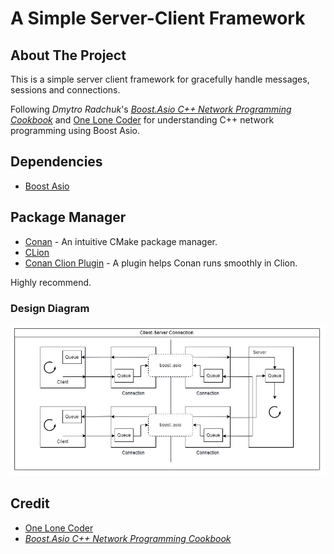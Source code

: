 # A Simple Server-Client Framework

## About The Project

This is a simple server client framework for gracefully handle messages, sessions and connections.

Following *Dmytro Radchuk*'s [*Boost.Asio C++ Network Programming Cookbook*](https://www.amazon.ca/Boost-Asio-Network-Programming-Cookbook-hands/dp/1783986549) and [One Lone Coder](https://www.youtube.com/@javidx9) for understanding C++ network programming using Boost Asio.

## Dependencies

- [Boost Asio](https://think-async.com/Asio/](https://www.boost.org/users/download/)https://www.boost.org/users/download/)

## Package Manager

- [Conan](https://github.com/conan-io/conan) - An intuitive CMake package manager.
- [CLion](https://www.jetbrains.com/clion/)
- [Conan Clion Plugin](https://plugins.jetbrains.com/plugin/11956-conan) - A plugin helps Conan runs smoothly in Clion. 

Highly recommend.

### Design Diagram

![client-server-connection](/diagram/client-server-architecture.jpg)

## Credit

- [One Lone Coder](https://www.youtube.com/@javidx9)
- [*Boost.Asio C++ Network Programming Cookbook*](https://www.amazon.ca/Boost-Asio-Network-Programming-Cookbook-hands/dp/1783986549)